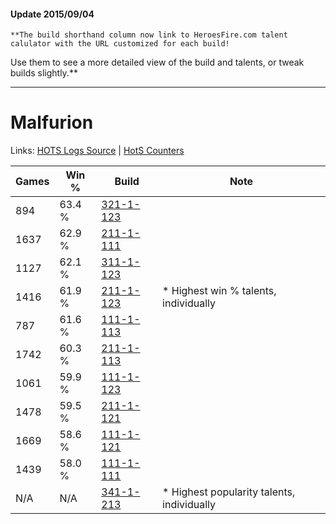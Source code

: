 #### Update 2015/09/04
    **The build shorthand column now link to HeroesFire.com talent calulator with the URL customized for each build!  
Use them to see a more detailed view of the build and talents, or tweak builds slightly.**

***

# Malfurion

Links: [HOTS Logs Source](https://www.hotslogs.com/Sitewide/HeroDetails?Hero=Malfurion) | [HotS Counters](http://hotscounters.com/#/hero/Malfurion)

Games  | Win %  | Build     | Note
-----  | -----  | -----     | ----
894    | 63.4 % | [321-1-123](http://www.heroesfire.com/hots/talent-calculator/malfurion#oPNp) | 
1637   | 62.9 % | [211-1-111](http://www.heroesfire.com/hots/talent-calculator/malfurion#kCq7) | 
1127   | 62.1 % | [311-1-123](http://www.heroesfire.com/hots/talent-calculator/malfurion#o0zJ) | 
1416   | 61.9 % | [211-1-123](http://www.heroesfire.com/hots/talent-calculator/malfurion#kCqJ) | * Highest win % talents, individually
787    | 61.6 % | [111-1-113](http://www.heroesfire.com/hots/talent-calculator/malfurion#gOh9) | 
1742   | 60.3 % | [211-1-113](http://www.heroesfire.com/hots/talent-calculator/malfurion#kCq9) | 
1061   | 59.9 % | [111-1-123](http://www.heroesfire.com/hots/talent-calculator/malfurion#gOhJ) | 
1478   | 59.5 % | [211-1-121](http://www.heroesfire.com/hots/talent-calculator/malfurion#kCqH) | 
1669   | 58.6 % | [111-1-121](http://www.heroesfire.com/hots/talent-calculator/malfurion#gOhH) | 
1439   | 58.0 % | [111-1-111](http://www.heroesfire.com/hots/talent-calculator/malfurion#gOh7) | 
N/A    | N/A    | [341-1-213](http://www.heroesfire.com/hots/talent-calculator/malfurion#pAED) | * Highest popularity talents, individually
